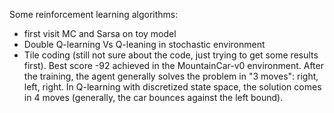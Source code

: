 Some reinforcement learning algorithms:
- first visit MC and Sarsa on toy model
- Double Q-learning Vs Q-leaning in stochastic environment
- Tile coding (still not sure about the code, just trying to get some results first). Best score -92 achieved in the MountainCar-v0 environment. After the training, the agent generally solves the problem in "3 moves": right, left, right. In Q-learning with discretized state space, the solution comes in 4 moves (generally, the car bounces against the left bound).
